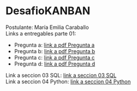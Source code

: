 # DesafioKANBAN
Postulante: María Emilia Caraballo  
Links a entregables parte 01:
- Pregunta a: [link a pdf Pregunta a](docs/01PreguntaA.pdf)
- Pregunta b: [link a pdf Pregunta b](docs/01PreguntaB.pdf)
- Pregunta c: [link a pdf Pregunta c](docs/01PreguntaC.pdf)
- Pregunta d: [link a pdf Pregunta d](docs/01PreguntaD.pdf)

Link a seccion 03 SQL: [link a seccion 03 SQL](sql)  
Link a seccion 04 Python: [link a seccion 04 Python](python)
